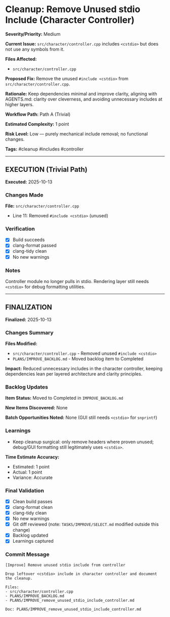 # Cleanup: Remove Unused stdio Include (Character Controller)

**Severity/Priority:** Medium

**Current Issue:** `src/character/controller.cpp` includes `<cstdio>` but does not use any symbols from it.

**Files Affected:**
- `src/character/controller.cpp`

**Proposed Fix:** Remove the unused `#include <cstdio>` from `src/character/controller.cpp`.

**Rationale:** Keep dependencies minimal and improve clarity, aligning with AGENTS.md: clarity over cleverness, and avoiding unnecessary includes at higher layers.

**Workflow Path:** Path A (Trivial)

**Estimated Complexity:** 1 point

**Risk Level:** Low — purely mechanical include removal; no functional changes.

**Tags:** #cleanup #includes #controller

---

## EXECUTION (Trivial Path)

**Executed:** 2025-10-13

### Changes Made

**File:** `src/character/controller.cpp`
- Line 11: Removed `#include <cstdio>` (unused)

### Verification

- [x] Build succeeds
- [x] clang-format passed
- [x] clang-tidy clean
- [x] No new warnings

### Notes

Controller module no longer pulls in stdio. Rendering layer still needs `<cstdio>` for debug formatting utilities.

---

## FINALIZATION

**Finalized:** 2025-10-13

### Changes Summary

**Files Modified:**
- `src/character/controller.cpp` - Removed unused `#include <cstdio>`
- `PLANS/IMPROVE_BACKLOG.md` - Moved backlog item to Completed

**Impact:** Reduced unnecessary includes in the character controller, keeping dependencies lean per layered architecture and clarity principles.

### Backlog Updates

**Item Status:** Moved to Completed in `IMPROVE_BACKLOG.md`

**New Items Discovered:** None

**Batch Opportunities Noted:** None (GUI still needs `<cstdio>` for `snprintf`)

### Learnings

- Keep cleanup surgical: only remove headers where proven unused; debug/GUI formatting still legitimately uses `<cstdio>`.

**Time Estimate Accuracy:**
- Estimated: 1 point
- Actual: 1 point
- Variance: Accurate

### Final Validation

- [x] Clean build passes
- [x] clang-format clean
- [x] clang-tidy clean
- [x] No new warnings
- [x] Git diff reviewed (note: `TASKS/IMPROVE/SELECT.md` modified outside this change)
- [x] Backlog updated
- [x] Learnings captured

### Commit Message

```
[Improve] Remove unused stdio include from controller

Drop leftover <cstdio> include in character controller and document the cleanup.

Files:
- src/character/controller.cpp
- PLANS/IMPROVE_BACKLOG.md
- PLANS/IMPROVE_remove_unused_stdio_include_controller.md

Doc: PLANS/IMPROVE_remove_unused_stdio_include_controller.md
```
